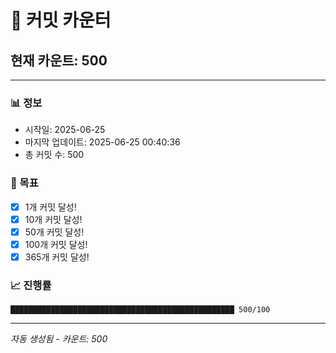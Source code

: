 # 🔢 커밋 카운터

## 현재 카운트: 500

---

### 📊 정보
- 시작일: 2025-06-25
- 마지막 업데이트: 2025-06-25 00:40:36
- 총 커밋 수: 500

### 🎯 목표
- [x] 1개 커밋 달성!
- [x] 10개 커밋 달성!
- [x] 50개 커밋 달성!
- [x] 100개 커밋 달성!
- [x] 365개 커밋 달성!

### 📈 진행률
```
██████████████████████████████████████████████████ 500/100
```

---
*자동 생성됨 - 카운트: 500*
